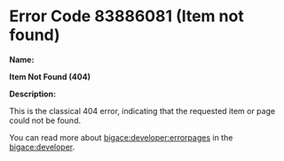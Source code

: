#  Error Code 83886081 (Item not found)

__Name:__ 

**Item Not Found (404)**

__Description:__

This is the classical 404 error, indicating that the requested item or page could not be found.

You can read more about [bigace:developer:errorpages](bigace/developer/errorpages) in the [bigace:developer](bigace/developer).

